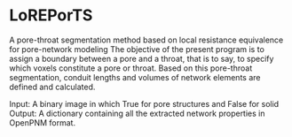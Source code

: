 # LoREPorTS
A pore-throat segmentation method based on local resistance equivalence for pore-network modeling
The objective of the present program is to assign a boundary between a pore and a throat, that is to say, to specify which voxels constitute a pore or throat.
Based on this pore-throat segmentation, conduit lengths and volumes of network elements are defined and calculated.

Input: A binary image in which True for pore structures and False for solid
Output: A dictionary containing all the extracted network properties in OpenPNM format.
